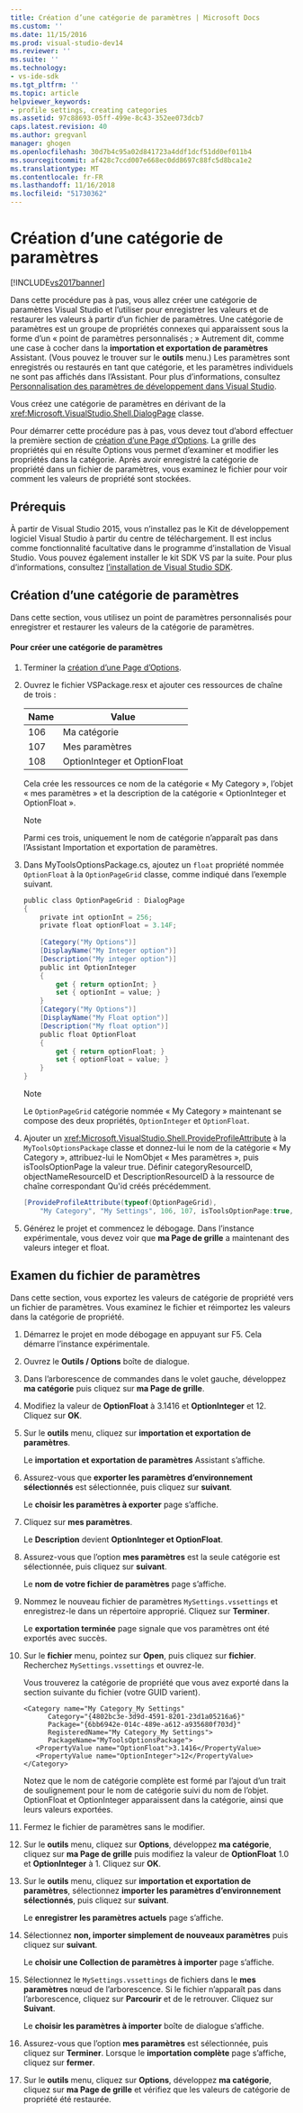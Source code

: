 ```yaml
---
title: Création d’une catégorie de paramètres | Microsoft Docs
ms.custom: ''
ms.date: 11/15/2016
ms.prod: visual-studio-dev14
ms.reviewer: ''
ms.suite: ''
ms.technology:
- vs-ide-sdk
ms.tgt_pltfrm: ''
ms.topic: article
helpviewer_keywords:
- profile settings, creating categories
ms.assetid: 97c88693-05ff-499e-8c43-352ee073dcb7
caps.latest.revision: 40
ms.author: gregvanl
manager: ghogen
ms.openlocfilehash: 30d7b4c95a02d841723a4ddf1dcf51dd0ef011b4
ms.sourcegitcommit: af428c7ccd007e668ec0dd8697c88fc5d8bca1e2
ms.translationtype: MT
ms.contentlocale: fr-FR
ms.lasthandoff: 11/16/2018
ms.locfileid: "51730362"
---
```

# <a name="creating-a-settings-category"></a>Création d’une catégorie de paramètres
[!INCLUDE[vs2017banner](../includes/vs2017banner.md)]

Dans cette procédure pas à pas, vous allez créer une catégorie de paramètres Visual Studio et l’utiliser pour enregistrer les valeurs et de restaurer les valeurs à partir d’un fichier de paramètres. Une catégorie de paramètres est un groupe de propriétés connexes qui apparaissent sous la forme d’un « point de paramètres personnalisés ; » Autrement dit, comme une case à cocher dans la **importation et exportation de paramètres** Assistant. (Vous pouvez le trouver sur le **outils** menu.) Les paramètres sont enregistrés ou restaurés en tant que catégorie, et les paramètres individuels ne sont pas affichés dans l’Assistant. Pour plus d’informations, consultez [Personnalisation des paramètres de développement dans Visual Studio](http://msdn.microsoft.com/en-us/22c4debb-4e31-47a8-8f19-16f328d7dcd3).  
  
 Vous créez une catégorie de paramètres en dérivant de la <xref:Microsoft.VisualStudio.Shell.DialogPage> classe.  
  
 Pour démarrer cette procédure pas à pas, vous devez tout d’abord effectuer la première section de [création d’une Page d’Options](../extensibility/creating-an-options-page.md). La grille des propriétés qui en résulte Options vous permet d’examiner et modifier les propriétés dans la catégorie. Après avoir enregistré la catégorie de propriété dans un fichier de paramètres, vous examinez le fichier pour voir comment les valeurs de propriété sont stockées.  
  
## <a name="prerequisites"></a>Prérequis  
 À partir de Visual Studio 2015, vous n’installez pas le Kit de développement logiciel Visual Studio à partir du centre de téléchargement. Il est inclus comme fonctionnalité facultative dans le programme d’installation de Visual Studio. Vous pouvez également installer le kit SDK VS par la suite. Pour plus d’informations, consultez [l’installation de Visual Studio SDK](../extensibility/installing-the-visual-studio-sdk.md).  
  
## <a name="creating-a-settings-category"></a>Création d’une catégorie de paramètres  
 Dans cette section, vous utilisez un point de paramètres personnalisés pour enregistrer et restaurer les valeurs de la catégorie de paramètres.  
  
#### <a name="to-create-a-settings-category"></a>Pour créer une catégorie de paramètres  
  
1.  Terminer la [création d’une Page d’Options](../extensibility/creating-an-options-page.md).  
  
2.  Ouvrez le fichier VSPackage.resx et ajouter ces ressources de chaîne de trois :  
  
    |Name|Value|  
    |----------|-----------|  
    |106|Ma catégorie|  
    |107|Mes paramètres|  
    |108|OptionInteger et OptionFloat|  
  
     Cela crée les ressources ce nom de la catégorie « My Category », l’objet « mes paramètres » et la description de la catégorie « OptionInteger et OptionFloat ».  
  
    > [!NOTE]
    >  Parmi ces trois, uniquement le nom de catégorie n’apparaît pas dans l’Assistant Importation et exportation de paramètres.  
  
3.  Dans MyToolsOptionsPackage.cs, ajoutez un `float` propriété nommée `OptionFloat` à la `OptionPageGrid` classe, comme indiqué dans l’exemple suivant.  
  
    ```csharp  
    public class OptionPageGrid : DialogPage  
    {  
        private int optionInt = 256;  
        private float optionFloat = 3.14F;  
  
        [Category("My Options")]  
        [DisplayName("My Integer option")]  
        [Description("My integer option")]  
        public int OptionInteger  
        {  
            get { return optionInt; }  
            set { optionInt = value; }  
        }  
        [Category("My Options")]  
        [DisplayName("My Float option")]  
        [Description("My float option")]  
        public float OptionFloat  
        {  
            get { return optionFloat; }  
            set { optionFloat = value; }  
        }  
    }  
    ```  
  
    > [!NOTE]
    >  Le `OptionPageGrid` catégorie nommée « My Category » maintenant se compose des deux propriétés, `OptionInteger` et `OptionFloat`.  
  
4.  Ajouter un <xref:Microsoft.VisualStudio.Shell.ProvideProfileAttribute> à la `MyToolsOptionsPackage` classe et donnez-lui le nom de la catégorie « My Category », attribuez-lui le NomObjet « Mes paramètres », puis isToolsOptionPage la valeur true. Définir categoryResourceID, objectNameResourceID et DescriptionResourceID à la ressource de chaîne correspondant Qu'id créés précédemment.  
  
    ```csharp  
    [ProvideProfileAttribute(typeof(OptionPageGrid),   
        "My Category", "My Settings", 106, 107, isToolsOptionPage:true, DescriptionResourceID = 108)]  
    ```  
  
5.  Générez le projet et commencez le débogage. Dans l’instance expérimentale, vous devez voir que **ma Page de grille** a maintenant des valeurs integer et float.  
  
## <a name="examining-the-settings-file"></a>Examen du fichier de paramètres  
 Dans cette section, vous exportez les valeurs de catégorie de propriété vers un fichier de paramètres. Vous examinez le fichier et réimportez les valeurs dans la catégorie de propriété.  
  
1.  Démarrez le projet en mode débogage en appuyant sur F5. Cela démarre l’instance expérimentale.  
  
2.  Ouvrez le **Outils / Options** boîte de dialogue.  
  
3.  Dans l’arborescence de commandes dans le volet gauche, développez **ma catégorie** puis cliquez sur **ma Page de grille**.  
  
4.  Modifiez la valeur de **OptionFloat** à 3.1416 et **OptionInteger** et 12. Cliquez sur **OK**.  
  
5.  Sur le **outils** menu, cliquez sur **importation et exportation de paramètres**.  
  
     Le **importation et exportation de paramètres** Assistant s’affiche.  
  
6.  Assurez-vous que **exporter les paramètres d’environnement sélectionnés** est sélectionnée, puis cliquez sur **suivant**.  
  
     Le **choisir les paramètres à exporter** page s’affiche.  
  
7.  Cliquez sur **mes paramètres**.  
  
     Le **Description** devient **OptionInteger et OptionFloat**.  
  
8.  Assurez-vous que l’option **mes paramètres** est la seule catégorie est sélectionnée, puis cliquez sur **suivant**.  
  
     Le **nom de votre fichier de paramètres** page s’affiche.  
  
9. Nommez le nouveau fichier de paramètres `MySettings.vssettings` et enregistrez-le dans un répertoire approprié. Cliquez sur **Terminer**.  
  
     Le **exportation terminée** page signale que vos paramètres ont été exportés avec succès.  
  
10. Sur le **fichier** menu, pointez sur **Open**, puis cliquez sur **fichier**. Recherchez `MySettings.vssettings` et ouvrez-le.  
  
     Vous trouverez la catégorie de propriété que vous avez exporté dans la section suivante du fichier (votre GUID varient).  
  
    ```  
    <Category name="My Category_My Settings"   
          Category="{4802bc3e-3d9d-4591-8201-23d1a05216a6}"   
          Package="{6bb6942e-014c-489e-a612-a935680f703d}"   
          RegisteredName="My Category_My Settings">  
          PackageName="MyToolsOptionsPackage">  
       <PropertyValue name="OptionFloat">3.1416</PropertyValue>   
       <PropertyValue name="OptionInteger">12</PropertyValue>   
    </Category>  
    ```  
  
     Notez que le nom de catégorie complète est formé par l’ajout d’un trait de soulignement pour le nom de catégorie suivi du nom de l’objet. OptionFloat et OptionInteger apparaissent dans la catégorie, ainsi que leurs valeurs exportées.  
  
11. Fermez le fichier de paramètres sans le modifier.  
  
12. Sur le **outils** menu, cliquez sur **Options**, développez **ma catégorie**, cliquez sur **ma Page de grille** puis modifiez la valeur de  **OptionFloat** 1.0 et **OptionInteger** à 1. Cliquez sur **OK**.  
  
13. Sur le **outils** menu, cliquez sur **importation et exportation de paramètres**, sélectionnez **importer les paramètres d’environnement sélectionnés**, puis cliquez sur **suivant**.  
  
     Le **enregistrer les paramètres actuels** page s’affiche.  
  
14. Sélectionnez **non, importer simplement de nouveaux paramètres** puis cliquez sur **suivant**.  
  
     Le **choisir une Collection de paramètres à importer** page s’affiche.  
  
15. Sélectionnez le `MySettings.vssettings` de fichiers dans le **mes paramètres** nœud de l’arborescence. Si le fichier n’apparaît pas dans l’arborescence, cliquez sur **Parcourir** et de le retrouver. Cliquez sur **Suivant**.  
  
     Le **choisir les paramètres à importer** boîte de dialogue s’affiche.  
  
16. Assurez-vous que l’option **mes paramètres** est sélectionnée, puis cliquez sur **Terminer**. Lorsque le **importation complète** page s’affiche, cliquez sur **fermer**.  
  
17. Sur le **outils** menu, cliquez sur **Options**, développez **ma catégorie**, cliquez sur **ma Page de grille** et vérifiez que les valeurs de catégorie de propriété été restaurée.

